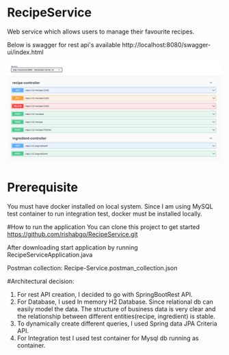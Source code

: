 # RecipeService


Web service which allows users to manage their favourite recipes.

Below is swagger for rest api's available
http://localhost:8080/swagger-ui/index.html

![img.png](img.png)

# Prerequisite
You must have docker installed on local system. Since I am using MySQL test container to run integration test, docker must be installed locally.

#How to run the application
You can clone this project to get started
https://github.com/rishabgo/RecipeService.git

After downloading start application by running RecipeServiceApplication.java

Postman collection: Recipe-Service.postman_collection.json

#Architectural decision:
1) For rest API creation, I decided to go with SpringBootRest API.
2) For Database, I used In memory H2 Database. Since relational db can easily model the data. The structure of business data is very clear and the relationship between different entities(recipe, ingredient) is stable.
3) To dynamically create different queries, I used Spring data JPA Criteria API.
4) For Integration test I used test container for Mysql db running as container.








